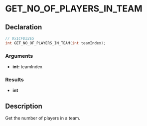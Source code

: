 # GET_NO_OF_PLAYERS_IN_TEAM

## Declaration
```cpp
// 0x1CFD32E5
int GET_NO_OF_PLAYERS_IN_TEAM(int teamIndex);
```

### Arguments
- **int:** teamIndex

### Results
- **int**

## Description
Get the number of players in a team.